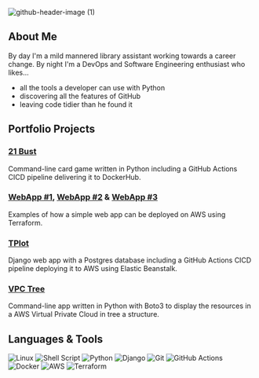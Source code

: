 ![github-header-image (1)](https://github.com/L7G9/l7g9/assets/18046238/50eca9a9-b0e3-4ada-b545-6e1bf56770e5)
## About Me
By day I'm a mild mannered library assistant working towards a career change. By night I'm a DevOps and Software Engineering enthusiast who likes...
- all the tools a developer can use with Python
- discovering all the features of GitHub
- leaving code tidier than he found it

## Portfolio Projects
### [21 Bust](https://github.com/L7G9/card_games)
Command-line card game written in Python including a GitHub Actions CICD pipeline delivering it to DockerHub.  

### [WebApp #1](https://github.com/L7G9/stateless_webapp_01), [WebApp #2](https://github.com/L7G9/stateless_webapp_02) & [WebApp #3](https://github.com/L7G9/stateless_webapp_03)
Examples of how a simple web app can be deployed on AWS using Terraform.  

### [TPlot](https://github.com/L7G9/tplot)
Django web app with a Postgres database including a GitHub Actions CICD pipeline deploying it to AWS using Elastic Beanstalk.  

### [VPC Tree](https://github.com/L7G9/vpc_tree)
Command-line app written in Python with Boto3 to display the resources in a AWS Virtual Private Cloud in tree a structure.

## Languages & Tools
![Linux](https://img.shields.io/badge/Linux-FCC624?style=for-the-badge&logo=linux&logoColor=black)
![Shell Script](https://img.shields.io/badge/shell_script-%23121011.svg?style=for-the-badge&logo=gnu-bash&logoColor=white)
![Python](https://img.shields.io/badge/python-3670A0?style=for-the-badge&logo=python&logoColor=ffdd54)
![Django](https://img.shields.io/badge/django-%23092E20.svg?style=for-the-badge&logo=django&logoColor=white)
![Git](https://img.shields.io/badge/git-%23F05033.svg?style=for-the-badge&logo=git&logoColor=white)
![GitHub Actions](https://img.shields.io/badge/github%20actions-%232671E5.svg?style=for-the-badge&logo=githubactions&logoColor=white)
![Docker](https://img.shields.io/badge/docker-%230db7ed.svg?style=for-the-badge&logo=docker&logoColor=white)
![AWS](https://img.shields.io/badge/AWS-%23FF9900.svg?style=for-the-badge&logo=amazon-aws&logoColor=white)
![Terraform](https://img.shields.io/badge/terraform-%235835CC.svg?style=for-the-badge&logo=terraform&logoColor=white)
